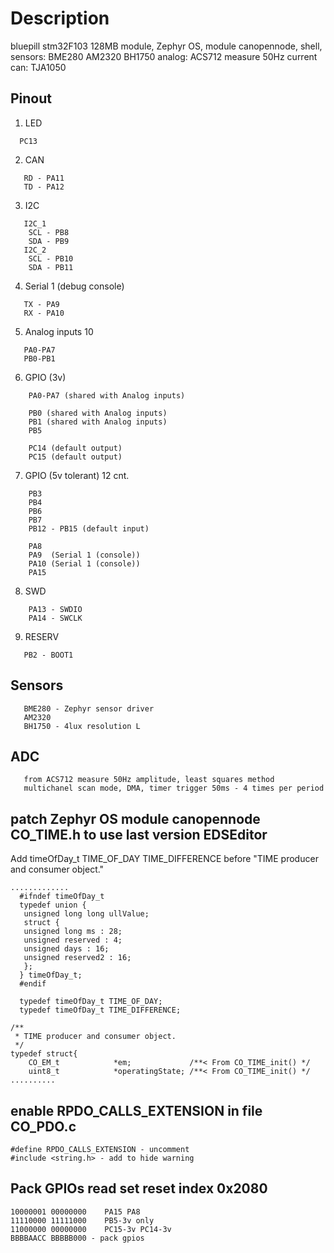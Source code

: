 # Description

   bluepill stm32F103 128MB module, 
   Zephyr OS, 
   module canopennode, 
   shell, 
sensors:
   BME280
   AM2320
   BH1750 
analog:
   ACS712 measure 50Hz current    
can:
   TJA1050 

## Pinout
1. LED  
```
  PC13
```
2. CAN
```
   RD - PA11
   TD - PA12
```
3. I2C
```
   I2C_1 
    SCL - PB8
    SDA - PB9
   I2C_2 
    SCL - PB10
    SDA - PB11
```
4. Serial 1 (debug console)
```
   TX - PA9
   RX - PA10
```
5. Analog inputs 10   
```
   PA0-PA7
   PB0-PB1
```
6. GPIO (3v) 
```
    PA0-PA7 (shared with Analog inputs)

    PB0 (shared with Analog inputs)
    PB1 (shared with Analog inputs)
    PB5

    PC14 (default output)
    PC15 (default output)
```
7. GPIO (5v tolerant) 12 cnt. 
```
    PB3
    PB4
    PB6  
    PB7
    PB12 - PB15 (default input)

    PA8
    PA9  (Serial 1 (console))
    PA10 (Serial 1 (console))
    PA15
```
8. SWD 
```
    PA13 - SWDIO
    PA14 - SWCLK
```
9. RESERV
```
   PB2 - BOOT1
```

## Sensors
```
   BME280 - Zephyr sensor driver
   AM2320
   BH1750 - 4lux resolution L
```   

## ADC 
```
   from ACS712 measure 50Hz amplitude, least squares method
   multichanel scan mode, DMA, timer trigger 50ms - 4 times per period   
```   

## patch Zephyr OS module canopennode CO_TIME.h to use last version EDSEditor

Add  timeOfDay_t TIME_OF_DAY TIME_DIFFERENCE
before "TIME producer and consumer object."

```
.............
  #ifndef timeOfDay_t  
  typedef union {  
   unsigned long long ullValue;  
   struct {  
   unsigned long ms : 28;  
   unsigned reserved : 4;  
   unsigned days : 16;  
   unsigned reserved2 : 16;  
   };  
  } timeOfDay_t;  
  #endif  
     
  typedef timeOfDay_t TIME_OF_DAY;  
  typedef timeOfDay_t TIME_DIFFERENCE;  

/**
 * TIME producer and consumer object.
 */
typedef struct{
    CO_EM_t            *em;             /**< From CO_TIME_init() */
    uint8_t            *operatingState; /**< From CO_TIME_init() */
..........

```
## enable  RPDO_CALLS_EXTENSION in file CO_PDO.c
```
#define RPDO_CALLS_EXTENSION - uncomment
#include <string.h> - add to hide warning
```

## Pack GPIOs read set reset index 0x2080
```
10000001 00000000    PA15 PA8
11110000 11111000    PB5-3v only
11000000 00000000    PC15-3v PC14-3v
BBBBAACC BBBBB000 - pack gpios
```